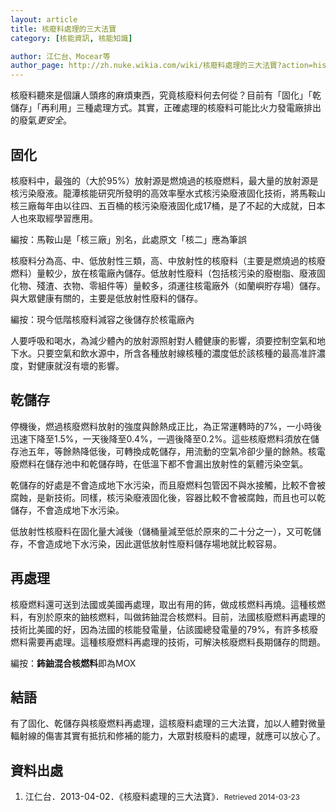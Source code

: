 ```yaml
---
layout: article
title: 核廢料處理的三大法寶
category: [核能資訊, 核能知識]

author: 江仁台、Mocear等
author_page: http://zh.nuke.wikia.com/wiki/核廢料處理的三大法寶?action=history
---
```



核廢料聽來是個讓人頭疼的麻煩東西，究竟核廢料何去何從？目前有「固化」「乾儲存」「再利用」三種處理方式。其實，正確處理的核廢料可能比火力發電廠排出的廢氣*更安全*。


## 固化

核廢料中，最強的（大於95%）放射源是燃燒過的核廢燃料，最大量的放射源是核污染廢液。龍潭核能研究所發明的高效率壓水式核污染廢液固化技術，將馬鞍山核三廠每年由以往四、五百桶的核污染廢液固化成17桶，是了不起的大成就，日本人也來取經學習應用。

<aside>
<p>編按：馬鞍山是「核三廠」別名，此處原文「核二」應為筆誤</p>
</aside>

核廢料分為高、中、低放射性三類，高、中放射性的核廢料（主要是燃燒過的核廢燃料）量較少，放在核電廠內儲存。低放射性廢料（包括核污染的廢樹脂、廢液固化物、殘渣、衣物、零組件等）量較多，須運往核電廠外（如蘭嶼貯存場）儲存。與大眾健康有關的，主要是低放射性廢料的儲存。

<aside>
<p>編按：現今低階核廢料減容之後儲存於核電廠內</p>
</aside>

人要呼吸和喝水，為減少體內的放射源照射對人體健康的影響，須要控制空氣和地下水。只要空氣和飲水源中，所含各種放射線核種的濃度低於該核種的最高准許濃度，對健康就沒有壞的影響。


## 乾儲存

停機後，燃過核廢燃料放射的強度與餘熱成正比，為正常運轉時的7%，一小時後迅速下降至1.5%，一天後降至0.4%，一週後降至0.2%。這些核廢燃料須放在儲存池五年，等餘熱降低後，可轉換成乾儲存，用流動的空氣冷卻少量的餘熱。核電廢燃料在儲存池中和乾儲存時，在低溫下都不會漏出放射性的氣體污染空氣。

乾儲存的好處是不會造成地下水污染，而且廢燃料包管因不與水接觸，比較不會被腐蝕，是新技術。同樣，核污染廢液固化後，容器比較不會被腐蝕，而且也可以乾儲存，不會造成地下水污染。

低放射性核廢料在固化量大減後（儲桶量減至低於原來的二十分之一），又可乾儲存，不會造成地下水污染，因此選低放射性廢料儲存場地就比較容易。


## 再處理
核廢燃料還可送到法國或美國再處理，取出有用的鈽，做成核燃料再燒。這種核燃料，有別於原來的鈾核燃料，叫做鈽鈾混合核燃料。目前，法國核廢燃料再處理的技術比美國的好，因為法國的核能發電量，佔該國總發電量的79%，有許多核廢燃料需要再處理。這種核廢燃料再處理的技術，可解決核廢燃料長期儲存的問題。

<aside>
<p>編按：<b>鈽鈾混合核燃料</b>即為MOX</p>
</aside>


## 結語 

有了固化、乾儲存與核廢燃料再處理，這核廢料處理的三大法寶，加以人體對微量輻射線的傷害其實有抵抗和修補的能力，大眾對核廢料的處理，就應可以放心了。


## 資料出處

<ol class="reference">
<li>江仁台．2013-04-02．《核廢料處理的三大法寶》．<small>Retrieved 2014-03-23</small></li>
</ol>



















